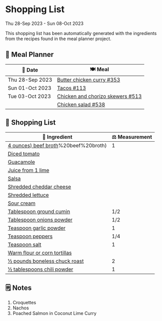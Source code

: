 # Shopping List

Thu 28-Sep 2023 - Sun 08-Oct 2023

This shopping list has been automatically generated with the ingredients from the recipes found in the meal planner project.

## 📅 Meal Planner

|📅 Date| 🍽️ Meal|
|----|----|
|Thu 28-Sep 2023|[Butter chicken curry #353](https://github.com/jcallaghan/The-Cookbook/issues/353)|
|Sun 01-Oct 2023|[Tacos #113](https://github.com/jcallaghan/The-Cookbook/issues/113)|
|Tue 03-Oct 2023|[Chicken and chorizo skewers #513](https://github.com/jcallaghan/The-Cookbook/issues/513)|
||[Chicken salad #538](https://github.com/jcallaghan/The-Cookbook/issues/538)|

## 🛒 Shopping List

| 🍌 Ingredient| ⚖️ Measurement|
|----------|-----------|
|[4 ounces) beef broth](https://www.sainsburys.co.uk/gol-ui/SearchResults/4%20ounces)%20beef%20broth)|1|
|[Diced tomato](https://www.sainsburys.co.uk/gol-ui/SearchResults/Diced%20tomato)||
|[Guacamole](https://www.sainsburys.co.uk/gol-ui/SearchResults/Guacamole)||
|[Juice from 1 lime](https://www.sainsburys.co.uk/gol-ui/SearchResults/Juice%20from%201%20lime)||
|[Salsa](https://www.sainsburys.co.uk/gol-ui/SearchResults/Salsa)||
|[Shredded cheddar cheese](https://www.sainsburys.co.uk/gol-ui/SearchResults/Shredded%20cheddar%20cheese)||
|[Shredded lettuce](https://www.sainsburys.co.uk/gol-ui/SearchResults/Shredded%20lettuce)||
|[Sour cream](https://www.sainsburys.co.uk/gol-ui/SearchResults/Sour%20cream)||
|[Tablespoon ground cumin](https://www.sainsburys.co.uk/gol-ui/SearchResults/Tablespoon%20ground%20cumin)|1/2|
|[Tablespoon onions powder](https://www.sainsburys.co.uk/gol-ui/SearchResults/Tablespoon%20onions%20powder)|1/2|
|[Teaspoon garlic powder](https://www.sainsburys.co.uk/gol-ui/SearchResults/Teaspoon%20garlic%20powder)|1|
|[Teaspoon peppers](https://www.sainsburys.co.uk/gol-ui/SearchResults/Teaspoon%20peppers)|1/4|
|[Teaspoon salt](https://www.sainsburys.co.uk/gol-ui/SearchResults/Teaspoon%20salt)|1|
|[Warm flour or corn tortillas](https://www.sainsburys.co.uk/gol-ui/SearchResults/Warm%20flour%20or%20corn%20tortillas)||
|[½ pounds boneless chuck roast](https://www.sainsburys.co.uk/gol-ui/SearchResults/½%20pounds%20boneless%20chuck%20roast)|2|
|[½ tablespoons chili powder](https://www.sainsburys.co.uk/gol-ui/SearchResults/½%20tablespoons%20chili%20powder)|1|

## 🗒️ Notes

1. Croquettes
1. Nachos
1. Poached Salmon in Coconut Lime Curry
